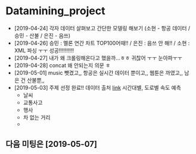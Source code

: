 # Datamining_project
- [2019-04-24] 각자 데이터 살펴보고 간단한 모델링 해보기 (소현 - 항공 데이터 / 승민 - 산불 / 은진 - 음쓰)
- [2019-04-26] 승민 : 멜론 연간 차트 TOP100어때!! / 은진 : 음쓰 안 해!! / 소현 : XML 파싱 ㅜㅜ 성공!!!!!!!!!!
- [2019-04-27] 내가 왜 크롤링해온다고 했을까...ㅎㅎ 귀찮어 ㅜㅜ 눈아파ㅜㅜ
- [2019-04-28] concat 왜 안되는지 의문 ㅎ
- [2019-05-01] music 뺏겼고,, 항공은 실시간 데이터 뿐이고,, 웹툰은 까였고,, 남은 건 산불뿐,,
- [2019-05-03] 주제 선정 완료!! 데이터 출처 [link](http://topis.seoul.go.kr/refRoom/openRefRoom_1_2.do) 시간대별, 도로별 속도 예측
  - 날씨
  - 교통사고
  - 행사
  - 차 없는 거리
  - 
  



## 다음 미팅은 [2019-05-07]

